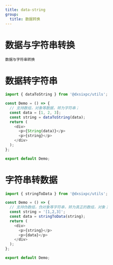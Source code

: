 ```yaml
---
title: data-string
group:
  title: 数据转换
---
```


# 数据与字符串转换

<code src="./DataOrString.tsx">数据与字符串转换</code>

# 数据转字符串

```js
import { dataToString } from '@dxsixpc/utils';

const Demo = () => {
  // 支持数组，对象等数据，转为字符串；
  const data = [1, 2, 3];
  const string = dataToString(data);
  return (
    <div>
      <p>{String(data)}</p>
      <p>{string}</p>
    </div>
  );
};

export default Demo;
```

# 字符串转数据

```js
import { stringToData } from '@dxsixpc/utils';

const Demo = () => {
  // 支持伪数组，伪对象等字符串，转为真正的数组，对象；
  const string = '[1,2,3]';
  const data = stringToData(string);
  return (
    <div>
      <p>{string}</p>
      <p>{data}</p>
    </div>
  );
};

export default Demo;
```
